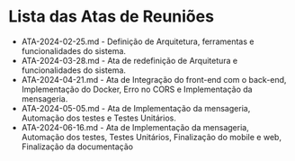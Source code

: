# Lista das Atas de Reuniões

* ATA-2024-02-25.md - Definição de Arquitetura, ferramentas e funcionalidades do sistema.
* ATA-2024-03-28.md - Ata de redefinição de Arquitetura e funcionalidades do sistema.
* ATA-2024-04-21.md - Ata de Integração do front-end com o back-end, Implementação do Docker, Erro no CORS e  Implementação da mensageria.
* ATA-2024-05-05.md - Ata de Implementação da mensageria, Automação dos testes e Testes Unitários.
* ATA-2024-06-16.md - Ata de Implementação da mensageria, Automação dos testes, Testes Unitários, Finalização do mobile e web, Finalização da documentação
